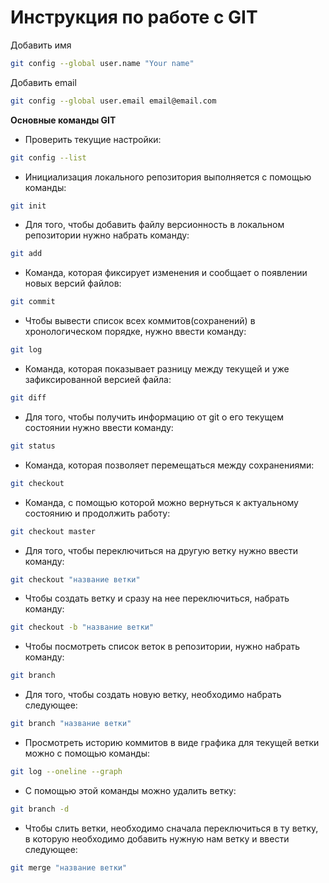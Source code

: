 # Инструкция по работе с GIT

Добавить имя
```sh
git config --global user.name "Your name"
```
Добавить email
```sh
git config --global user.email email@email.com
```
**Основные команды GIT**
* Проверить текущие настройки:
```sh
git config --list
```
* Инициализация локального репозитория выполняется с помощью команды:
```sh
git init
```
* Для того, чтобы добавить файлу версионность в локальном репозитории нужно набрать команду:
```sh
git add
```
* Команда, которая фиксирует изменения и сообщает о появлении новых версий файлов:
```sh
git commit
```
* Чтобы вывести список всех коммитов(сохранений) в хронологическом порядке, нужно ввести команду:
```sh
git log
```
* Команда, которая показывает разницу между текущей и уже зафиксированной версией файла:
```sh
git diff
```
* Для того, чтобы получить информацию от git о его текущем состоянии нужно ввести команду:
```sh
git status
```
* Команда, которая позволяет перемещаться между сохранениями:
```sh
git checkout
```
* Команда, с помощью которой можно вернуться к актуальному состоянию и продолжить работу:
```sh
git checkout master
```
* Для того, чтобы переключиться на другую ветку нужно ввести команду:
```sh
git checkout "название ветки"
```
* Чтобы создать ветку и сразу на нее переключиться, набрать команду:
```sh
git checkout -b "название ветки"
```
* Чтобы посмотреть список веток в репозитории, нужно набрать команду:
```sh
git branch
```
* Для того, чтобы создать новую ветку, необходимо набрать следующее:
```sh
git branch "название ветки"
```
* Просмотреть историю коммитов в виде графика для текущей ветки можно с помощью команды:
```sh
git log --oneline --graph
```
* С помощью этой команды можно удалить ветку:
```sh
git branch -d
```
* Чтобы слить ветки, необходимо сначала переключиться в ту ветку, в которую необходимо добавить нужную нам ветку и ввести следующее:
```sh
git merge "название ветки"
```
